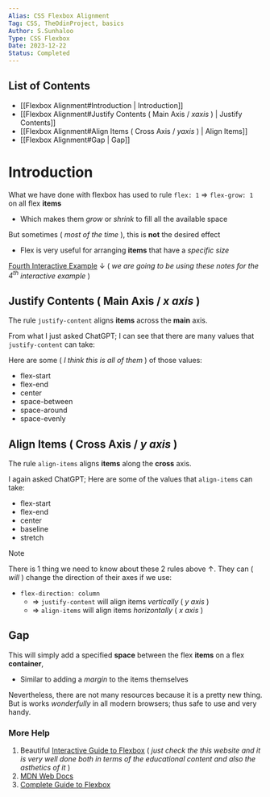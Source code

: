 ```yaml
---
Alias: CSS Flexbox Alignment
Tag: CSS, TheOdinProject, basics
Author: S.Sunhaloo
Type: CSS Flexbox
Date: 2023-12-22
Status: Completed
---
```


## List of Contents

- [[Flexbox Alignment#Introduction | Introduction]]
- [[Flexbox Alignment#Justify Contents ( Main Axis / $x axis$ ) | Justify Contents]]
- [[Flexbox Alignment#Align Items ( Cross Axis / $y axis$ ) | Align Items]]
- [[Flexbox Alignment#Gap | Gap]]

# Introduction

What we have done with flexbox has used to rule `flex: 1` $\Rightarrow$ `flex-grow: 1` on all flex **items**

- Which makes them *grow* or *shrink* to fill all the available space

But sometimes ( *most of the time* ), this is **not** the desired effect

- Flex is very useful for arranging **items** that have a *specific size*

[Fourth Interactive Example](https://www.theodinproject.com/lessons/foundations-alignment#alignment) $\downarrow$ ( *we are going to be using these notes for the $4^{th}$ interactive example* )
 
## Justify Contents ( Main Axis / $x \ axis$ )

The rule `justify-content` aligns **items** across the **main** axis.

From what I just asked ChatGPT; I can see that there are many values that `justify-content` can take:

Here are some ( *I think this is all of them* ) of those values:

- flex-start
- flex-end
- center
- space-between
- space-around
- space-evenly

## Align Items ( Cross Axis / $y \ axis$ )

The rule `align-items` aligns **items** along the **cross** axis.

I again asked ChatGPT; Here are some of the values that `align-items` can take:

- flex-start
- flex-end
- center
- baseline
- stretch

>[!note]
>There is 1 thing we need to know about these 2 rules above $\uparrow$.
>They can ( *will* ) change the direction of their axes if we use:
>- `flex-direction: column`
>	- $\Rightarrow$ `justify-content` will align items *vertically* ( $y \ axis$ )
>	- $\Rightarrow$ `align-items` will align items *horizontally* ( $x \ axis$ )

## Gap

This will simply add a specified **space** between the flex **items** on a flex **container**,

- Similar to adding a *margin* to the items themselves

Nevertheless, there are not many resources because it is a pretty new thing. But is works *wonderfully* in all modern browsers; thus safe to use and very handy.

### More Help

1. Beautiful [Interactive Guide to Flexbox](https://www.joshwcomeau.com/css/interactive-guide-to-flexbox/) ( *just check the this website and it is very well done both in terms of the educational content and also the asthetics of it* )
2. [MDN Web Docs](https://developer.mozilla.org/en-US/docs/Web/CSS/CSS_Flexible_Box_Layout/Typical_Use_Cases_of_Flexbox)
3. [Complete Guide to Flexbox](https://css-tricks.com/snippets/css/a-guide-to-flexbox/)